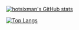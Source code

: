 [![hotsixman's GitHub stats](https://github-readme-stats.vercel.app/api?username=hotsixman)](https://github.com/hotsixman/github-readme-stats)

[![Top Langs](https://github-readme-stats.vercel.app/api/top-langs/?username=hotsixman&langs_count=6&layout=compact)](https://github.com/hotsixman/github-readme-stats)
